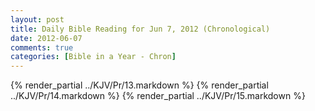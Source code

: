 ```yaml
---
layout: post
title: Daily Bible Reading for Jun 7, 2012 (Chronological)
date: 2012-06-07
comments: true
categories: [Bible in a Year - Chron]
---
```

{% render_partial ../KJV/Pr/13.markdown %}
{% render_partial ../KJV/Pr/14.markdown %}
{% render_partial ../KJV/Pr/15.markdown %}
